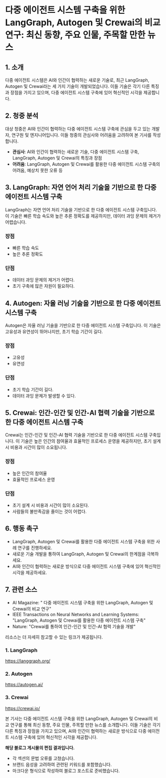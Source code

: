 # 다중 에이전트 시스템 구축을 위한 LangGraph, Autogen 및 Crewai의 비교 연구: 최신 동향, 주요 인물, 주목할 만한 뉴스

## 1. 소개

다중 에이전트 시스템은 AI와 인간이 협력하는 새로운 기술로, 최근 LangGraph, Autogen 및 Crewai라는 세 가지 기술이 개발되었습니다. 이들 기술은 각기 다른 특징과 장점을 가지고 있으며, 다중 에이전트 시스템 구축에 있어 혁신적인 시각을 제공합니다.

## 2. 청중 분석

대상 청중은 AI와 인간이 협력하는 다중 에이전트 시스템 구축에 관심을 두고 있는 개발자, 연구원 및 엔지니어입니다. 이들 청중의 관심사와 어려움을 고려하여 본 기사를 작성합니다.

* **관심사**: AI와 인간이 협력하는 새로운 기술, 다중 에이전트 시스템 구축, LangGraph, Autogen 및 Crewai의 특징과 장점
* **어려움**: LangGraph, Autogen 및 Crewai를 활용한 다중 에이전트 시스템 구축의 어려움, 예상치 못한 오류 등

## 3. LangGraph: 자연 언어 처리 기술을 기반으로 한 다중 에이전트 시스템 구축

LangGraph는 자연 언어 처리 기술을 기반으로 한 다중 에이전트 시스템 구축입니다. 이 기술은 빠른 학습 속도와 높은 추론 정확도를 제공하지만, 데이터 과잉 문제의 제거가 어렵습니다.

### 장점

* 빠른 학습 속도
* 높은 추론 정확도

### 단점

* 데이터 과잉 문제의 제거가 어렵다.
* 초기 구축에 많은 자원이 필요하다.

## 4. Autogen: 자율 러닝 기술을 기반으로 한 다중 에이전트 시스템 구축

Autogen은 자율 러닝 기술을 기반으로 한 다중 에이전트 시스템 구축입니다. 이 기술은 고유성과 유연성이 뛰어나지만, 초기 학습 기간이 길다.

### 장점

* 고유성
* 유연성

### 단점

* 초기 학습 기간이 길다.
* 데이터 과잉 문제가 발생할 수 있다.

## 5. Crewai: 인간-인간 및 인간-AI 협력 기술을 기반으로 한 다중 에이전트 시스템 구축

Crewai는 인간-인간 및 인간-AI 협력 기술을 기반으로 한 다중 에이전트 시스템 구축입니다. 이 기술은 높은 인간의 참여율과 효율적인 프로세스 운영을 제공하지만, 초기 설계 시 비용과 시간이 많이 소요됩니다.

### 장점

* 높은 인간의 참여율
* 효율적인 프로세스 운영

### 단점

* 초기 설계 시 비용과 시간이 많이 소요된다.
* 사람들의 불만족감을 줄이는 것이 어렵다.

## 6. 행동 촉구

* LangGraph, Autogen 및 Crewai를 활용한 다중 에이전트 시스템 구축을 위한 사례 연구를 진행하세요.
* 새로운 기술 개발을 통하여 LangGraph, Autogen 및 Crewai의 한계점을 극복하세요.
* AI와 인간이 협력하는 새로운 방식으로 다중 에이전트 시스템 구축에 있어 혁신적인 시각을 제공하세요.

## 7. 관련 소스

* AI Magazine: " 다중 에이전트 시스템 구축을 위한 LangGraph, Autogen 및 Crewai의 비교 연구"
* IEEE Transactions on Neural Networks and Learning Systems: "LangGraph, Autogen 및 Crewai를 활용한 다중 에이전트 시스템 구축"
* Nature: "Crewai를 통하여 인간-인간 및 인간-AI 협력 기술을 개발"

리소스는 더 자세히 참고할 수 있는 링크가 제공됩니다.

### 1. LangGraph
https://langgraph.org/

### 2. Autogen
https://autogen.ai/

### 3. Crewai
https://crewai.io/

본 기사는 다중 에이전트 시스템 구축을 위한 LangGraph, Autogen 및 Crewai의 비교 연구를 통해 최신 동향, 주요 인물, 주목할 만한 뉴스를 소개합니다. 이들 기술은 각기 다른 특징과 장점을 가지고 있으며, AI와 인간이 협력하는 새로운 방식으로 다중 에이전트 시스템 구축에 있어 혁신적인 시각을 제공합니다.

**해당 블로그 게시물의 편집 결과입니다.**
- 각 섹션의 문법 오류를 고쳤습니다.
- 브랜드 음성을 고려하여 관련된 키워드를 포함했습니다.
- 마크다운 형식으로 작성하여 블로그 포스트로 준비했습니다.